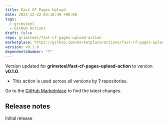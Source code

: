 ```yaml
---
title: Fast CF Pages Upload
date: 2023-12-22 03:18:49 +00:00
tags:
  - grimsteel
  - GitHub Actions
draft: false
repo: grimsteel/fast-cf-pages-upload-action
marketplace: https://github.com/marketplace/actions/fast-cf-pages-upload
version: v0.1.0
dependentsNumber: "?"
---
```



Version updated for **grimsteel/fast-cf-pages-upload-action** to version **v0.1.0**.
- This action is used across all versions by **?** repositories.

Go to the [GitHub Marketplace](https://github.com/marketplace/actions/fast-cf-pages-upload) to find the latest changes.

## Release notes

Initial release
